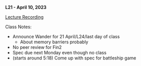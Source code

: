 **L21 - April 10, 2023**

[Lecture Recording](https://youtu.be/-3UhHV_Jts8)

Class Notes:

* Announce Wander for 21 April/L24/last day of class
  * About memory barriers probably
* No peer review for Fin2
* Spec due next Monday even though no class
* (starts around 5:18) Come up with spec for battleship game
